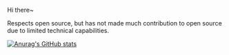 Hi there~

Respects open source, but has not made much contribution to open source due to limited technical capabilities.

[![Anurag's GitHub stats](https://github-readme-stats.vercel.app/api?username=Yuliang-Lee&show_icons=true&theme=great-gatsby)](https://github.com/anuraghazra/github-readme-stats)